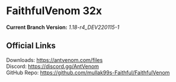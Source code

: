 # FaithfulVenom 32x

**Current Branch Version:** _1.18-r4_DEV220115-1_  

## Official Links

Downloads: https://antvenom.com/files  
Discord: https://discord.gg/AntVenom  
GitHub Repo: https://github.com/mullak99s-Faithful/FaithfulVenom  
